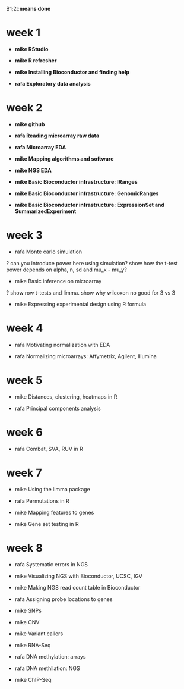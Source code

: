 B1;2c**means done**

# week 1

- **mike RStudio**

- **mike R refresher**

- **mike Installing Bioconductor and finding help**

- **rafa Exploratory data analysis**

# week 2

- **mike github**

- **rafa Reading microarray raw data**

- **rafa Microarray EDA**

- **mike Mapping algorithms and software**

- **mike NGS EDA**

- **mike Basic Bioconductor infrastructure: IRanges**

- **mike Basic Bioconductor infrastructure: GenomicRanges**

- **mike Basic Bioconductor infrastructure: ExpressionSet and SummarizedExperiment**

# week 3

- rafa Monte carlo simulation 

? can you introduce power here using simulation? show how the t-test power depends on alpha, n, sd and mu_x - mu_y?

- mike Basic inference on microarray 

? show row t-tests and limma. show why wilcoxon no good for 3 vs 3

- mike Expressing experimental design using R formula

# week 4

- rafa Motivating normalization with EDA

- rafa Normalizing microarrays: Affymetrix, Agilent, Illumina

# week 5

- mike Distances, clustering, heatmaps in R

- rafa Principal components analysis

# week 6

- rafa Combat, SVA, RUV in R

# week 7

- mike Using the limma package

- rafa Permutations in R

- mike Mapping features to genes

- mike Gene set testing in R

# week 8

- rafa Systematic errors in NGS

- mike Visualizing NGS with Bioconductor, UCSC, IGV

- mike Making NGS read count table in Bioconductor

- rafa Assigning probe locations to genes

- mike SNPs

- mike CNV

- mike Variant callers

- mike RNA-Seq

- rafa DNA methylation: arrays

- rafa DNA methllation: NGS

- mike ChIP-Seq


